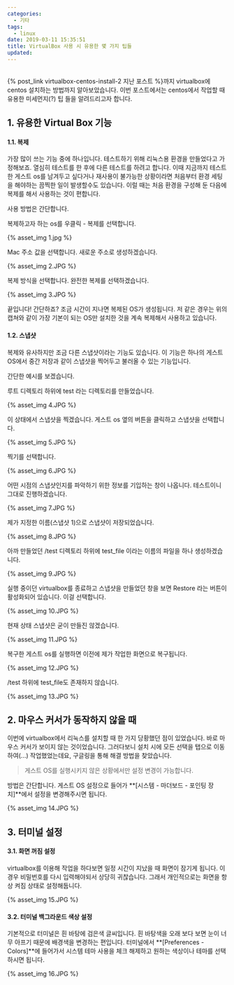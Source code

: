```yaml
---
categories:
  - 기타
tags:
  - linux
date: 2019-03-11 15:35:51
title: VirtualBox 사용 시 유용한 몇 가지 팁들
updated:
---
```


<br>
{% post_link virtualbox-centos-install-2 지난 포스트 %}까지 virtualbox에 centos 설치하는 방법까지 알아보았습니다.
이번 포스트에서는 centos에서 작업할 때 유용한 미세먼지(?) 팁 들을 알려드리고자 합니다.

## 1. 유용한 Virtual Box 기능
#### 1.1. 복제

가장 많이 쓰는 기능 중에 하나입니다.
테스트하기 위해 리눅스용 환경을 만들었다고 가정해보죠. 열심히 테스트를 한 후에 다른 테스트를 하려고 합니다. 이때 지금까지 테스트한 게스트 os를 남겨두고 싶다거나 재사용이 불가능한 상황이라면 처음부터 환경 세팅을 해야하는 끔찍한 일이 발생할수도 있습니다.
이럴 때는 처음 환경을 구성해 둔 다음에 복제를 해서 사용하는 것이 편합니다.

사용 방법은 간단합니다.

복제하고자 하는 os를 우클릭 - 복제를 선택합니다.

{% asset_img 1.jpg %}

Mac 주소 값을 선택합니다. 새로운 주소로 생성하겠습니다.

{% asset_img 2.JPG %}

복제 방식을 선택합니다. 완전한 복제를 선택하겠습니다.

{% asset_img 3.JPG %}

끝입니다! 간단하죠? 조금 시간이 지나면 복제된 OS가 생성됩니다. 저 같은 경우는 위의 캡쳐와 같이 가장 기본이 되는 OS만 설치한 것을 계속 복제해서 사용하고 있습니다.

#### 1.2. 스냅샷

복제와 유사하지만 조금 다른 스냅샷이라는 기능도 있습니다.
이 기능은 하나의 게스트 OS에서 중간 저장과 같이 스냅샷을 찍어두고 불러올 수 있는 기능입니다.

간단한 예시를 보겠습니다.

루트 디렉토리 하위에 test 라는 디렉토리를 만들었습니다.

{% asset_img 4.JPG %}

이 상태에서 스냅샷을 찍겠습니다. 게스트 os 옆의 버튼을 클릭하고 스냅샷을 선택합니다.

{% asset_img 5.JPG %}

찍기를 선택합니다.

{% asset_img 6.JPG %}

어떤 시점의 스냅샷인지를 파악하기 위한 정보를 기입하는 창이 나옵니다. 테스트이니 그대로 진행하겠습니다.

{% asset_img 7.JPG %}

제가 지정한 이름(스냅샷 1)으로 스냅샷이 저장되었습니다.

{% asset_img 8.JPG %}

아까 만들었던 /test 디렉토리 하위에 test_file 이라는 이름의 파일을 하나 생성하겠습니다.

{% asset_img 9.JPG %}

실행 중이던 virtualbox를 종료하고 스냅샷을 만들었던 창을 보면 Restore 라는 버튼이 활성화되어 있습니다. 이걸 선택합니다.

{% asset_img 10.JPG %}

현재 상태 스냅샷은 굳이 만들진 않겠습니다.

{% asset_img 11.JPG %}

복구한 게스트 os를 실행하면 이전에 제가 작업한 화면으로 복구됩니다.

{% asset_img 12.JPG %}

/test 하위에 test_file도 존재하지 않습니다.

{% asset_img 13.JPG %}

## 2. 마우스 커서가 동작하지 않을 때

이번에 virtualbox에서 리눅스를 설치할 때 한 가지 당황했던 점이 있었습니다.
바로 마우스 커서가 보이지 않는 것이었습니다. 그러다보니 설치 시에 모든 선택을 탭으로 이동하여(...) 작업했었는데요, 구글링을 통해 해결 방법을 찾았습니다.

> 게스트 OS를 실행시키지 않은 상황에서만 설정 변경이 가능합니다.

방법은 간단합니다. 게스트 OS 설정으로 들어가 **[시스템 - 마더보드 - 포인팅 장치]**에서 설정을 변경해주시면 됩니다.

{% asset_img 14.JPG %}

## 3. 터미널 설정
#### 3.1. 화면 꺼짐 설정

virtualbox를 이용해 작업을 하다보면 일정 시간이 지났을 때 화면이 잠기게 됩니다. 이 경우 비밀번호를 다시 입력해야되서 상당히 귀찮습니다.
그래서 개인적으로는 화면을 항상 켜짐 상태로 설정해둡니다.

{% asset_img 15.JPG %}

#### 3.2. 터미널 백그라운드 색상 설정

기본적으로 터미널은 흰 바탕에 검은색 글씨입니다. 흰 바탕색을 오래 보다 보면 눈이 너무 아프기 때문에 배경색을 변경하는 편입니다.
터미널에서 **[Preferences - Colors]**에 들어가서 시스템 테마 사용을 체크 해제하고 원하는 색상이나 테마를 선택하시면 됩니다.

{% asset_img 16.JPG %}

<br>